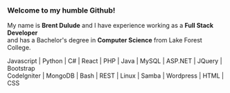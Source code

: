 ### Welcome to my humble Github!

My name is **Brent Dulude** and I have experience working as a **Full Stack Developer** <br>
and has a Bachelor's degree in **Computer Science** from Lake Forest College.

<p> Javascript | Python | C# | React | PHP | Java | MySQL | ASP.NET | JQuery | Bootstrap <br> CodeIgniter | MongoDB | Bash | REST | Linux | Samba | Wordpress | HTML | CSS </p>

